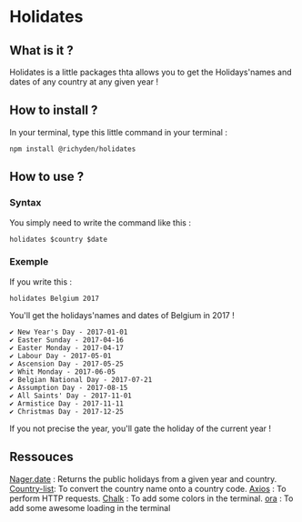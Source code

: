 # Holidates

## What is it ?

Holidates is a little packages thta allows you to get the Holidays'names and dates of any country at any given year !

## How to install ?

In your terminal, type this little command in your terminal :

`npm install @richyden/holidates`

## How to use ?

### Syntax

You simply need to write the command like this :

`holidates $country $date`

### Exemple

If you write this :

`holidates Belgium 2017`

You'll get the holidays'names and dates of Belgium in 2017 !

    ✔ New Year's Day - 2017-01-01
    ✔ Easter Sunday - 2017-04-16
    ✔ Easter Monday - 2017-04-17
    ✔ Labour Day - 2017-05-01
    ✔ Ascension Day - 2017-05-25
    ✔ Whit Monday - 2017-06-05
    ✔ Belgian National Day - 2017-07-21
    ✔ Assumption Day - 2017-08-15
    ✔ All Saints' Day - 2017-11-01
    ✔ Armistice Day - 2017-11-11
    ✔ Christmas Day - 2017-12-25

If you not precise the year, you'll gate the holiday of the current year !

## Ressouces

[Nager.date](https://date.nager.at/) : Returns the public holidays from a given year and country.
[Country-list](https://www.npmjs.com/package/country-list): To convert the country name onto a country code.
[Axios](https://www.npmjs.com/package/axios) : To perform HTTP requests.
[Chalk](https://www.npmjs.com/package/chalk) : To add some colors in the terminal.
[ora](https://www.npmjs.com/package/ora) : To add some awesome loading in the terminal
